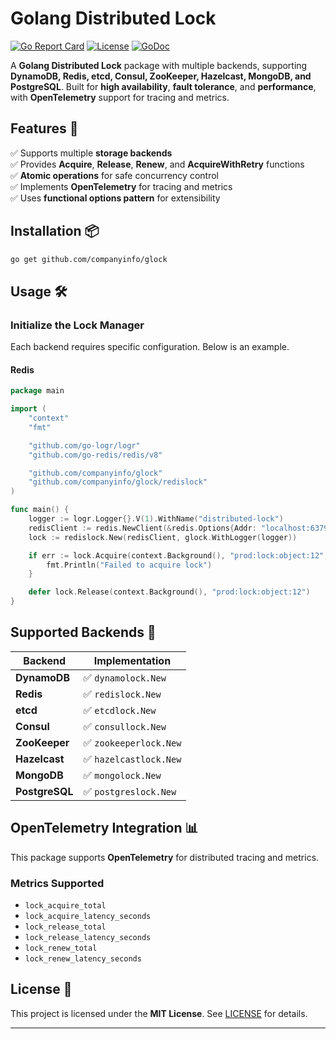 # Golang Distributed Lock

[![Go Report Card](https://goreportcard.com/badge/github.com/companyinfo/glock)](https://goreportcard.com/report/github.com/companyinfo/glock)
[![License](https://img.shields.io/github/license/companyinfo/glock)](LICENSE)
[![GoDoc](https://pkg.go.dev/badge/github.com/companyinfo/glock.svg)](https://pkg.go.dev/github.com/companyinfo/glock)

A **Golang Distributed Lock** package with multiple backends, supporting **DynamoDB, Redis, etcd, Consul, ZooKeeper, Hazelcast, MongoDB, and PostgreSQL**. Built for **high availability**, **fault tolerance**, and **performance**, with **OpenTelemetry** support for tracing and metrics.

## Features 🚀
✅ Supports multiple **storage backends**  
✅ Provides **Acquire**, **Release**, **Renew**, and **AcquireWithRetry** functions  
✅ **Atomic operations** for safe concurrency control  
✅ Implements **OpenTelemetry** for tracing and metrics  
✅ Uses **functional options pattern** for extensibility  

## Installation 📦
```sh
go get github.com/companyinfo/glock
```

## Usage 🛠️

### Initialize the Lock Manager
Each backend requires specific configuration. Below is an example.

#### **Redis**
```go
package main

import (
    "context"
    "fmt"

    "github.com/go-logr/logr"
    "github.com/go-redis/redis/v8"

    "github.com/companyinfo/glock"
    "github.com/companyinfo/glock/redislock"
)

func main() {
    logger := logr.Logger{}.V(1).WithName("distributed-lock")
    redisClient := redis.NewClient(&redis.Options{Addr: "localhost:6379"})
    lock := redislock.New(redisClient, glock.WithLogger(logger))

    if err := lock.Acquire(context.Background(), "prod:lock:object:12", 10); err != nil {
        fmt.Println("Failed to acquire lock")
    }

    defer lock.Release(context.Background(), "prod:lock:object:12")
}
```

## Supported Backends 🔌
| Backend        | Implementation                     |
|----------------|------------------------------------|
| **DynamoDB**   | ✅ `dynamolock.New`                 |
| **Redis**      | ✅ `redislock.New`                  |
| **etcd**       | ✅ `etcdlock.New`           |
| **Consul**     | ✅ `consullock.New`         |
| **ZooKeeper**  | ✅ `zookeeperlock.New` |
| **Hazelcast**  | ✅ `hazelcastlock.New` |
| **MongoDB**    | ✅ `mongolock.New`         |
| **PostgreSQL** | ✅ `postgreslock.New`   |

## OpenTelemetry Integration 📊
This package supports **OpenTelemetry** for distributed tracing and metrics.

### **Metrics Supported**
- `lock_acquire_total`
- `lock_acquire_latency_seconds`
- `lock_release_total`
- `lock_release_latency_seconds`
- `lock_renew_total`
- `lock_renew_latency_seconds`

## License 📜
This project is licensed under the **MIT License**. See [LICENSE](LICENSE) for details.

---
